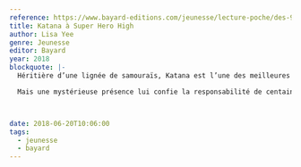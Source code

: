 ```yaml
---
reference: https://www.bayard-editions.com/jeunesse/lecture-poche/des-9-ans/katana
title: Katana à Super Hero High
author: Lisa Yee
genre: Jeunesse
editor: Bayard
year: 2018
blockquote: |-
  Héritière d’une lignée de samouraïs, Katana est l’une des meilleures élèves du collège des super-héros ! Elle se distingue tout particulièrement dans le maniement de l’épée. Alors qu’elle prépare un projet sur l’histoire de sa famille pour l’école, elle postule également pour être capitaine de l’équipe d’escrime.

  Mais une mystérieuse présence lui confie la responsabilité de centaines d’épées japonaises très anciennes, et très convoitées…



date: 2018-06-20T10:06:00
tags:
  - jeunesse
  - bayard
---
```

